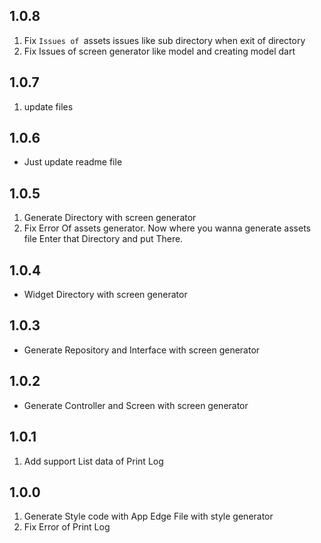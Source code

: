 ## 1.0.8

1. Fix `Issues of `assets issues like sub directory when exit of directory
2. Fix Issues of screen generator like model and creating model dart 
## 1.0.7

1. update files

## 1.0.6

* Just update readme file

## 1.0.5

1. Generate Directory with screen generator
2. Fix Error Of assets generator. Now where you wanna generate assets file Enter that Directory and put
   There.

## 1.0.4

* Widget Directory with screen generator

## 1.0.3

* Generate Repository and Interface with screen generator

## 1.0.2

* Generate Controller and Screen with screen generator

## 1.0.1

1. Add support List data of Print Log 

## 1.0.0
1. Generate Style code with App Edge File with style generator
2. Fix Error of Print Log 
